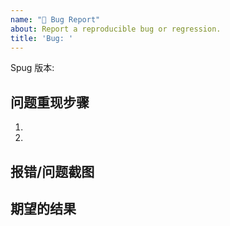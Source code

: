```yaml
---
name: "🐛 Bug Report"
about: Report a reproducible bug or regression.
title: 'Bug: '
---
```


<!--
  Spug 版本信息可以在 系统管理/系统设置/关于 中查看，请填写 Spug 版本信息。
-->

Spug 版本:

## 问题重现步骤

1.
2.

## 报错/问题截图


## 期望的结果

